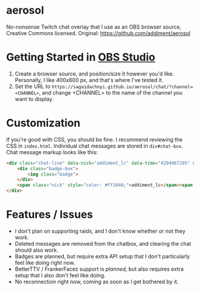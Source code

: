 # aerosol

No-nonsense Twitch chat overlay that I use as an OBS browser source, Creative Commons licensed.
Original: https://github.com/addiment/aerosol

# Getting Started in [OBS Studio](https://obsproject.com/)

1. Create a browser source, and position/size it however you'd like. Personally, I like 400x600 px, and that's where I've tested it.
2. Set the URL to `https://sagaidachnyi.github.io/aerosol/chat/?channel=<CHANNEL>`, and change &lt;CHANNEL&gt; to the name of the channel you want to display.

# Customization

If you're good with CSS, you should be fine. I recommend reviewing the CSS in `index.html`. Individual chat messages are stored in `div#chat-box`. Chat message markup looks like this:

```html
<div class="chat-line" data-nick="addiment_lc" data-time="4294967295" data-id="00000000-0000-0000-0000-000000000000">
	<div class="badge-box">
		<img class="badge">
	</div>
	<span class="nick" style="color: #ff1040;">addiment_lc</span><span class="separator"></span><span class="message">test message! <img class="emote"></span>
</div>
```

# Features / Issues

- I don't plan on supporting raids, and I don't know whether or not they work.
- Deleted messages are removed from the chatbox, and clearing the chat should also work.
- Badges are planned, but require extra API setup that I don't particularly feel like doing right now.
- BetterTTV / FrankerFacez support is *planned,* but also requires extra setup that I also don't feel like doing.
- No reconnection right now, coming as soon as I get bothered by it.
